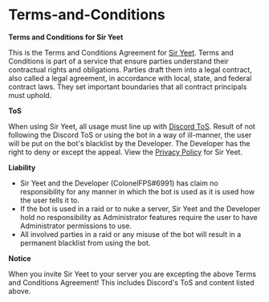 # Terms-and-Conditions
**Terms and Conditions for Sir Yeet**


This is the Terms and Conditions Agreement for [Sir Yeet](https://discord.com/api/oauth2/authorize?client_id=944006750921687081&permissions=8&scope=bot%20applications.commands).
Terms and Conditions is part of a service that ensure parties understand their contractual rights and obligations. Parties draft them into a legal contract, also called a legal agreement, in accordance with local, state, and federal contract laws. They set important boundaries that all contract principals must uphold.

**ToS**

When using Sir Yeet, all usage must line up with [Discord ToS](https://discord.com/terms). Result of not following the Discord ToS or using the bot in a way of ill-manner, the user will be put on the bot's blacklist by the Developer. The Developer has the right to deny or except the appeal. View the [Privacy Policy](https://github.com/ColonelFPS/Sir-Yeet-s-Privacy-Policy/blob/main/README.md) for Sir Yeet.

**Liability**

- Sir Yeet and the Developer (ColonelFPS#6991) has claim no responsibility for any manner in which the bot is used as it is used how the user tells it to.
- If the bot is used in a raid or to nuke a server, Sir Yeet and the Developer hold no responsibility as Administrator features require the user to have Administrator permissions to use.
- All involved parties in a raid or any misuse of the bot will result in a permanent blacklist from using the bot.

**Notice**

When you invite Sir Yeet to your server you are excepting the above Terms and Conditions Agreement! This includes Discord's ToS and content listed above. 
